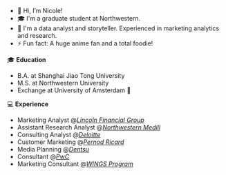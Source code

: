 - 👋 Hi, I’m Nicole!
- 🎓 I'm a graduate student at Northwestern.
- 👀 I'm a data analyst and storyteller. Experienced in marketing analytics and research.
- ⚡ Fun fact: A huge anime fan and a total foodie!

🎓 **Education**
- B.A. at Shanghai Jiao Tong University 
- M.S. at Northwestern University
- Exchange at University of Amsterdam 🌷


💻 **Experience**
- Marketing Analyst @[_Lincoln Financial Group_](https://www.lincolnfinancial.com/public/individuals)
- Assistant Research Analyst @[_Northwestern Medill_](https://www.medill.northwestern.edu/)
- Consulting Analyst @[_Deloitte_](https://www.deloitte.com/cn/en.html)
- Customer Marketing @[_Pernod Ricard_](https://www.pernod-ricard.com/en)
- Media Planning @[_Dentsu_](https://www.dentsu.com/us/en/who-we-are/our-agencies/iprospect)
- Consultant @[_PwC_](https://www.pwccn.com/en.html)
- Marketing Consultant @[_WINGS Program_](https://wingsprogram.com/)


<!---
Nicole-wqx/Nicole-wqx is a ✨ special ✨ repository because its `README.md` (this file) appears on your GitHub profile.
You can click the Preview link to take a look at your changes.
--->
